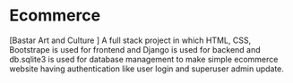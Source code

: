 # Ecommerce
[Bastar Art and Culture ] A full stack project in which HTML,  CSS, Bootstrape is used for frontend and  Django  is used for backend and db.sqlite3 is used for database management to make simple ecommerce website having authentication like user login and superuser admin  update. 
